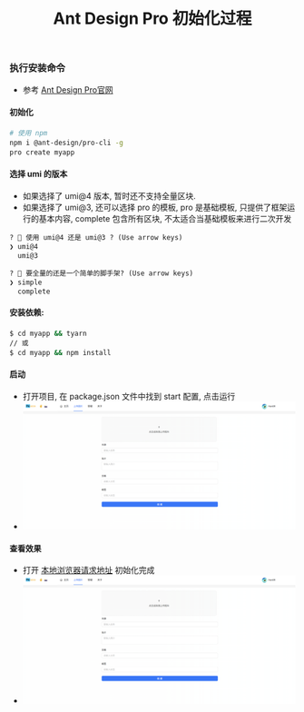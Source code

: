 ﻿---
layout: mypost
title: Ant Design Pro 初始化过程
categories: [ Ant Design Pro, 前端, 用户中心项目 ]
---

### 执行安装命令

- 参考 [Ant Design Pro官网](https://pro.ant.design/zh-CN/docs/getting-started)

#### 初始化

```bash
# 使用 npm
npm i @ant-design/pro-cli -g
pro create myapp
```

#### 选择 umi 的版本

- 如果选择了 umi@4 版本, 暂时还不支持全量区块. 
- 如果选择了 umi@3, 还可以选择 pro 的模板, pro 是基础模板, 只提供了框架运行的基本内容, complete 包含所有区块,
  不太适合当基础模板来进行二次开发

```
? 🐂 使用 umi@4 还是 umi@3 ? (Use arrow keys)
❯ umi@4
  umi@3
```

```
? 🚀 要全量的还是一个简单的脚手架? (Use arrow keys)
❯ simple
  complete
```

#### 安装依赖: 

```bash
$ cd myapp && tyarn
// 或
$ cd myapp && npm install
```

#### 启动

- 打开项目, 在 package.json 文件中找到 start 配置, 点击运行
- ![运行](img.png)

#### 查看效果

- 打开 [本地浏览器请求地址](http://localhost:8000/) 初始化完成
- ![浏览器运行效果](img.png)

